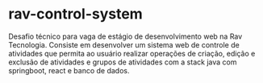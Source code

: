 # rav-control-system
Desafio técnico para vaga de estágio de desenvolvimento web na Rav Tecnologia. Consiste em desenvolver um sistema web de controle de atividades que permita ao usuário realizar operações de criação, edição e exclusão de atividades e grupos de atividades com a stack java com springboot, react e banco de dados.
